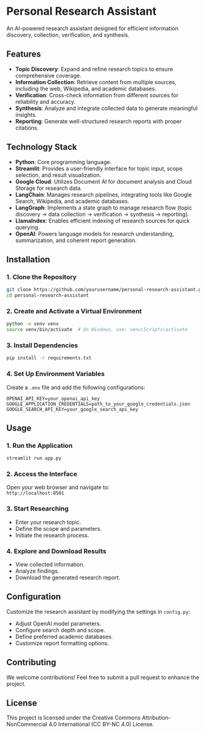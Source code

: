 # Personal Research Assistant

An AI-powered research assistant designed for efficient information discovery, collection, verification, and synthesis.

## Features

- **Topic Discovery**: Expand and refine research topics to ensure comprehensive coverage.
- **Information Collection**: Retrieve content from multiple sources, including the web, Wikipedia, and academic databases.
- **Verification**: Cross-check information from different sources for reliability and accuracy.
- **Synthesis**: Analyze and integrate collected data to generate meaningful insights.
- **Reporting**: Generate well-structured research reports with proper citations.

## Technology Stack

- **Python**: Core programming language.
- **Streamlit**: Provides a user-friendly interface for topic input, scope selection, and result visualization.
- **Google Cloud**: Utilizes Document AI for document analysis and Cloud Storage for research data.
- **LangChain**: Manages research pipelines, integrating tools like Google Search, Wikipedia, and academic databases.
- **LangGraph**: Implements a state graph to manage research flow (topic discovery → data collection → verification → synthesis → reporting).
- **LlamaIndex**: Enables efficient indexing of research sources for quick querying.
- **OpenAI**: Powers language models for research understanding, summarization, and coherent report generation.

## Installation

### 1. Clone the Repository
```bash
git clone https://github.com/yourusername/personal-research-assistant.git
cd personal-research-assistant
```

### 2. Create and Activate a Virtual Environment
```bash
python -m venv venv
source venv/bin/activate  # On Windows, use: venv\Scripts\activate
```

### 3. Install Dependencies
```bash
pip install -r requirements.txt
```

### 4. Set Up Environment Variables
Create a `.env` file and add the following configurations:
```
OPENAI_API_KEY=your_openai_api_key
GOOGLE_APPLICATION_CREDENTIALS=path_to_your_google_credentials.json
GOOGLE_SEARCH_API_KEY=your_google_search_api_key
```

## Usage

### 1. Run the Application
```bash
streamlit run app.py
```

### 2. Access the Interface
Open your web browser and navigate to:  
`http://localhost:8501`

### 3. Start Researching
- Enter your research topic.
- Define the scope and parameters.
- Initiate the research process.

### 4. Explore and Download Results
- View collected information.
- Analyze findings.
- Download the generated research report.

## Configuration

Customize the research assistant by modifying the settings in `config.py`:

- Adjust OpenAI model parameters.
- Configure search depth and scope.
- Define preferred academic databases.
- Customize report formatting options.

## Contributing

We welcome contributions! Feel free to submit a pull request to enhance the project.

## License

This project is licensed under the Creative Commons Attribution-NonCommercial 4.0 International (CC BY-NC 4.0) License.

